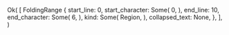 Ok(
    [
        FoldingRange {
            start_line: 0,
            start_character: Some(
                0,
            ),
            end_line: 10,
            end_character: Some(
                6,
            ),
            kind: Some(
                Region,
            ),
            collapsed_text: None,
        },
    ],
)
